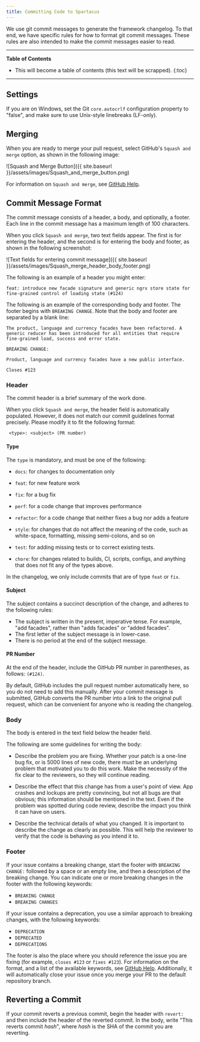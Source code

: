 ```yaml
---
title: Committing Code to Spartacus
---
```


We use git commit messages to generate the framework changelog. To that end, we have specific rules for how to format git commit messages. These rules are also intended to make the commit messages easier to read.

***

**Table of Contents**

- This will become a table of contents (this text will be scrapped).
{:toc}

***

## Settings

If you are on Windows, set the Git `core.autocrlf` configuration property to "false", and make sure to use Unix-style linebreaks (LF-only).

## Merging

When you are ready to merge your pull request, select GitHub's `Squash and merge` option, as shown in the following image:

![Squash and Merge Button]({{ site.baseurl }}/assets/images/Squash_and_merge_button.png)

For information on `Squash and merge`, see [GitHub Help](https://help.github.com/articles/about-pull-request-merges/).

## Commit Message Format

The commit message consists of a header, a body, and optionally, a footer. Each line in the commit message has a maximum length of 100 characters.

When you click `Squash and merge`, two text fields appear. The first is for entering the header, and the second is for entering the body and footer, as shown in the following screenshot:

![Text fields for entering commit message]({{ site.baseurl }}/assets/images/Squash_merge_header_body_footer.png)

The following is an example of a header you might enter:

```text
feat: introduce new facade signature and generic ngrx store state for fine-grained control of loading state (#124)
```

The following is an example of the corresponding body and footer. The footer begins with `BREAKING CHANGE`. Note that the body and footer are separated by a blank line:

```text
The product, language and currency facades have been refactored. A generic reducer has been introduced for all entities that require fine-grained load, success and error state.

BREAKING CHANGE:

Product, language and currency facades have a new public interface.

Closes #123
```

### Header

The commit header is a brief summary of the work done.

When you click `Squash and merge`, the header field is automatically populated. However, it does not match our commit guidelines format precisely. Please modify it to fit the following format:

```text
 <type>: <subject> (PR number)
```

#### Type

The `type` is mandatory, and must be one of the following:

- `docs`: for changes to documentation only

- `feat`: for new feature work

- `fix`: for a bug fix

- `perf`: for a code change that improves performance

- `refactor`: for a code change that neither fixes a bug nor adds a feature

- `style`: for changes that do not affect the meaning of the code, such as white-space, formatting, missing semi-colons, and so on

- `test`: for adding missing tests or to correct existing tests.

- `chore`: for changes related to builds, CI, scripts, configs, and anything that does not fit any of the types above.

In the changelog, we only include commits that are of type `feat` or `fix`.

#### Subject

The subject contains a succinct description of the change, and adheres to the following rules:

- The subject is written in the present, imperative tense. For example, "add facades", rather than "adds facades" or "added facades".
- The first letter of the subject message is in lower-case.
- There is no period at the end of the subject message.

#### PR Number

At the end of the header, include the GitHub PR number in parentheses, as follows: `(#124)`.

By default, GitHub includes the pull request number automatically here, so you do not need to add this manually. After your commit message is submitted, GitHub converts the PR number into a link to the original pull request, which can be convenient for anyone who is reading the changelog.

### Body

The body is entered in the text field below the header field.

The following are some guidelines for writing the body:

- Describe the problem you are fixing. Whether your patch is a one-line bug fix, or is 5000 lines of new code, there must be an underlying problem that motivated you to do this work. Make the necessity of the fix clear to the reviewers, so they will continue reading.

- Describe the effect that this change has from a user's point of view. App crashes and lockups are pretty convincing, but not all bugs are that obvious; this information should be mentioned in the text. Even if the problem was spotted during code review, describe the impact you think it can have on users.

- Describe the technical details of what you changed. It is important to describe the change as clearly as possible. This will help the reviewer to verify that the code is behaving as you intend it to.

### Footer

If your issue contains a breaking change, start the footer with `BREAKING CHANGE:` followed by a space or an empty line, and then a description of the breaking change. You can indicate one or more breaking changes in the footer with the following keywords:

- `BREAKING CHANGE`
- `BREAKING CHANGES`

If your issue contains a deprecation, you use a similar approach to breaking changes, with the following keywords:

- `DEPRECATION`
- `DEPRECATED`
- `DEPRECATIONS`

The footer is also the place where you should reference the issue you are fixing (for example, `closes #123` or `fixes #123`). For information on the format, and a list of the available keywords, see [GitHub Help](https://help.github.com/articles/closing-issues-using-keywords/). Additionally, it will automatically close your issue once you merge your PR to the default repository branch.

## Reverting a Commit

If your commit reverts a previous commit, begin the header with `revert:` and then include the header of the reverted commit. In the body, write "This reverts commit _hash_", where _hash_ is the SHA of the commit you are reverting.
